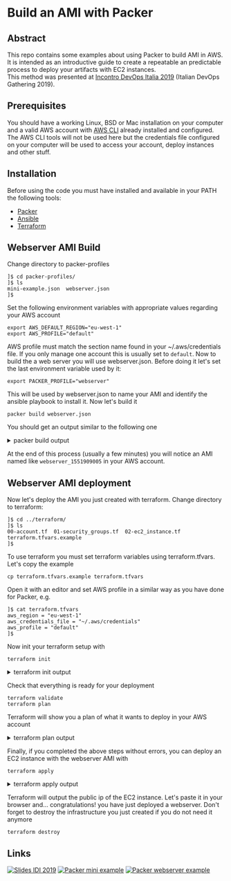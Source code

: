 # Build an AMI with Packer

## Abstract

This repo contains some examples about using Packer to build AMI in AWS. It is intended as an introductive guide to create a repeatable an predictable process to deploy your artifacts with EC2 instances.  
This method was presented at [Incontro DevOps Italia 2019](https://2019.incontrodevops.it/talks.html#gianluca-mascolo) (Italian DevOps Gathering 2019).

## Prerequisites

You should have a working Linux, BSD or Mac installation on your computer and a valid AWS account with [AWS CLI](https://aws.amazon.com/cli/) already installed and configured. The AWS CLI tools will not be used here but the credentials file configured on your computer will be used to access your account, deploy instances and other stuff.

## Installation

Before using the code you must have installed and available in your PATH the following tools:
- [Packer](https://www.packer.io/downloads.html)
- [Ansible](https://docs.ansible.com/ansible/latest/installation_guide/intro_installation.html)
- [Terraform](https://www.terraform.io/downloads.html)

## Webserver AMI Build

Change directory to packer-profiles
```
]$ cd packer-profiles/
]$ ls
mini-example.json  webserver.json
]$
```
Set the following environment variables with appropriate values regarding your AWS account
```
export AWS_DEFAULT_REGION="eu-west-1"
export AWS_PROFILE="default"
```
AWS profile must match the section name found in your ~/.aws/credentials file. If you only manage one account this is usually set to `default`. Now to build the a web server you will use webserver.json. Before doing it let's set the last environment variable used by it:
```
export PACKER_PROFILE="webserver"
```
This will be used by webserver.json to name your AMI and identify the ansible playbook to install it. Now let's build it
```
packer build webserver.json
```
You should get an output similar to the following one
<details><summary>packer build output</summary>
<p>

``` 
]$ packer build webserver.json
amazon-ebs output will be in this color.

==> amazon-ebs: Prevalidating AMI Name: webserver_1551909005
    amazon-ebs: Found Image ID: ami-0bfb4cded51a2ab3e
==> amazon-ebs: Creating temporary keypair: packer_5c80408d-1ad6-3b57-e06f-a75bc7053184
==> amazon-ebs: Creating temporary security group for this instance: packer_5c80409b-c9da-2f51-90cb-095a03b9a481
==> amazon-ebs: Authorizing access to port 22 from 0.0.0.0/0 in the temporary security group...
==> amazon-ebs: Launching a source AWS instance...
==> amazon-ebs: Adding tags to source instance
    amazon-ebs: Adding tag: "Name": "Packer Builder"
    amazon-ebs: Instance ID: i-0b3edb7d2e9574849
==> amazon-ebs: Waiting for instance (i-0b3edb7d2e9574849) to become ready...
==> amazon-ebs: Using ssh communicator to connect: 34.245.218.28
==> amazon-ebs: Waiting for SSH to become available...
==> amazon-ebs: Connected to SSH!
==> amazon-ebs: Provisioning with Ansible...
==> amazon-ebs: Executing Ansible: ansible-playbook --extra-vars packer_build_name=amazon-ebs packer_builder_type=amazon-ebs -o IdentitiesOnly=yes -i /tmp/packer-provisioner-ansible978552682 /home/gmascolo/Programs/packer/ansible-playbooks/webserver.yml -e ansible_ssh_private_key_file=/tmp/ansible-key734980727
    amazon-ebs:
    amazon-ebs: PLAY [webserver] ***************************************************************
    amazon-ebs:
    amazon-ebs: TASK [Gathering Facts] *********************************************************
    amazon-ebs: ok: [webserver]
    amazon-ebs:
    amazon-ebs: TASK [Timezone Configuration] **************************************************
    amazon-ebs: changed: [webserver]
    amazon-ebs:
    amazon-ebs: TASK [Install Packages] ********************************************************
    amazon-ebs: changed: [webserver]
    amazon-ebs:
    amazon-ebs: TASK [Enable Apache Web Server] ************************************************
    amazon-ebs: changed: [webserver]
    amazon-ebs:
    amazon-ebs: TASK [Create index.html] *******************************************************
    amazon-ebs: changed: [webserver]
    amazon-ebs:
    amazon-ebs: PLAY RECAP *********************************************************************
    amazon-ebs: webserver                  : ok=5    changed=4    unreachable=0    failed=0
    amazon-ebs:
==> amazon-ebs: Stopping the source instance...
    amazon-ebs: Stopping instance, attempt 1
==> amazon-ebs: Waiting for the instance to stop...
==> amazon-ebs: Creating unencrypted AMI webserver_1551909005 from instance i-0b3edb7d2e9574849
    amazon-ebs: AMI: ami-02e1f279cf40e8873
==> amazon-ebs: Waiting for AMI to become ready...
==> amazon-ebs: Terminating the source AWS instance...
==> amazon-ebs: Cleaning up any extra volumes...
==> amazon-ebs: No volumes to clean up, skipping
==> amazon-ebs: Deleting temporary security group...
==> amazon-ebs: Deleting temporary keypair...
Build 'amazon-ebs' finished.

==> Builds finished. The artifacts of successful builds are:
--> amazon-ebs: AMIs were created:
eu-west-1: ami-02e1f279cf40e8873

]$

```

</p>
</details>
  
At the end of this process (usually a few minutes) you will notice an AMI named like `webserver_1551909005` in your AWS account.

## Webserver AMI deployment

Now let's deploy the AMI you just created with terraform. Change directory to terraform:
```
]$ cd ../terraform/
]$ ls
00-account.tf  01-security_groups.tf  02-ec2_instance.tf  terraform.tfvars.example
]$
```
To use terraform you must set terraform variables using terraform.tfvars. Let's copy the example
```
cp terraform.tfvars.example terraform.tfvars
```
Open it with an editor and set AWS profile in a similar way as you have done for Packer, e.g.
```
]$ cat terraform.tfvars
aws_region = "eu-west-1"
aws_credentials_file = "~/.aws/credentials"
aws_profile = "default"
]$
```
Now init your terraform setup with
```
terraform init
```
<details><summary>terraform init output</summary>
<p>

``` 
]$ terraform init

Initializing provider plugins...
- Checking for available provider plugins on https://releases.hashicorp.com...
- Downloading plugin for provider "aws" (2.0.0)...
- Downloading plugin for provider "http" (1.0.1)...
- Downloading plugin for provider "tls" (1.2.0)...

The following providers do not have any version constraints in configuration,
so the latest version was installed.

To prevent automatic upgrades to new major versions that may contain breaking
changes, it is recommended to add version = "..." constraints to the
corresponding provider blocks in configuration, with the constraint strings
suggested below.

* provider.aws: version = "~> 2.0"
* provider.http: version = "~> 1.0"
* provider.tls: version = "~> 1.2"

Terraform has been successfully initialized!

You may now begin working with Terraform. Try running "terraform plan" to see
any changes that are required for your infrastructure. All Terraform commands
should now work.

If you ever set or change modules or backend configuration for Terraform,
rerun this command to reinitialize your working directory. If you forget, other
commands will detect it and remind you to do so if necessary.
]$ 
```

</p>
</details>
  
Check that everything is ready for your deployment
```
terraform validate
terraform plan
```
Terraform will show you a plan of what it wants to deploy in your AWS account

<details><summary>terraform plan output</summary>
<p>

``` 
]$ terraform validate
]$ terraform plan
Refreshing Terraform state in-memory prior to plan...
The refreshed state will be used to calculate this plan, but will not be
persisted to local or remote state storage.

data.http.public_ip: Refreshing state...
data.aws_ami.webserver: Refreshing state...

------------------------------------------------------------------------

An execution plan has been generated and is shown below.
Resource actions are indicated with the following symbols:
  + create
 <= read (data resources)

Terraform will perform the following actions:

 <= data.aws_subnet_ids.default_subnets
      id:                                        <computed>
      ids.#:                                     <computed>
      tags.%:                                    <computed>
      vpc_id:                                    "${aws_default_vpc.default_vpc.id}"

  + aws_default_vpc.default_vpc
      id:                                        <computed>
      arn:                                       <computed>
      assign_generated_ipv6_cidr_block:          <computed>
      cidr_block:                                <computed>
      default_network_acl_id:                    <computed>
      default_route_table_id:                    <computed>
      default_security_group_id:                 <computed>
      dhcp_options_id:                           <computed>
      enable_classiclink:                        <computed>
      enable_classiclink_dns_support:            <computed>
      enable_dns_hostnames:                      <computed>
      enable_dns_support:                        "true"
      instance_tenancy:                          <computed>
      ipv6_association_id:                       <computed>
      ipv6_cidr_block:                           <computed>
      main_route_table_id:                       <computed>
      owner_id:                                  <computed>

  + aws_instance.web
      id:                                        <computed>
      ami:                                       "ami-02e1f279cf40e8873"
      arn:                                       <computed>
      associate_public_ip_address:               "true"
      availability_zone:                         <computed>
      cpu_core_count:                            <computed>
      cpu_threads_per_core:                      <computed>
      ebs_block_device.#:                        <computed>
      ephemeral_block_device.#:                  <computed>
      get_password_data:                         "false"
      host_id:                                   <computed>
      instance_initiated_shutdown_behavior:      "terminate"
      instance_state:                            <computed>
      instance_type:                             "t2.micro"
      ipv6_address_count:                        <computed>
      ipv6_addresses.#:                          <computed>
      key_name:                                  "terraform-ssh-key"
      network_interface.#:                       <computed>
      network_interface_id:                      <computed>
      password_data:                             <computed>
      placement_group:                           <computed>
      primary_network_interface_id:              <computed>
      private_dns:                               <computed>
      private_ip:                                <computed>
      public_dns:                                <computed>
      public_ip:                                 <computed>
      root_block_device.#:                       "1"
      root_block_device.0.delete_on_termination: "true"
      root_block_device.0.volume_id:             <computed>
      root_block_device.0.volume_size:           "3"
      root_block_device.0.volume_type:           "standard"
      security_groups.#:                         <computed>
      source_dest_check:                         "true"
      subnet_id:                                 "${data.aws_subnet_ids.default_subnets.ids[0]}"
      tags.%:                                    "1"
      tags.Name:                                 "terraform packer deploy"
      tenancy:                                   <computed>
      volume_tags.%:                             <computed>
      vpc_security_group_ids.#:                  <computed>

  + aws_key_pair.terraform-ssh-key
      id:                                        <computed>
      fingerprint:                               <computed>
      key_name:                                  "terraform-ssh-key"
      public_key:                                "${tls_private_key.terraform-ssh-key.public_key_openssh}"

  + aws_security_group.http_in
      id:                                        <computed>
      arn:                                       <computed>
      description:                               "Allow HTTP Traffic"
      egress.#:                                  "1"
      egress.482069346.cidr_blocks.#:            "1"
      egress.482069346.cidr_blocks.0:            "0.0.0.0/0"
      egress.482069346.description:              ""
      egress.482069346.from_port:                "0"
      egress.482069346.ipv6_cidr_blocks.#:       "0"
      egress.482069346.prefix_list_ids.#:        "0"
      egress.482069346.protocol:                 "-1"
      egress.482069346.security_groups.#:        "0"
      egress.482069346.self:                     "false"
      egress.482069346.to_port:                  "0"
      ingress.#:                                 "1"
      ingress.627927811.cidr_blocks.#:           "1"
      ingress.627927811.cidr_blocks.0:           "REDACTED"
      ingress.627927811.description:             ""
      ingress.627927811.from_port:               "80"
      ingress.627927811.ipv6_cidr_blocks.#:      "0"
      ingress.627927811.prefix_list_ids.#:       "0"
      ingress.627927811.protocol:                "tcp"
      ingress.627927811.security_groups.#:       "0"
      ingress.627927811.self:                    "false"
      ingress.627927811.to_port:                 "80"
      name:                                      "http_in"
      owner_id:                                  <computed>
      revoke_rules_on_delete:                    "false"
      vpc_id:                                    "${aws_default_vpc.default_vpc.id}"

  + aws_security_group.ssh_in
      id:                                        <computed>
      arn:                                       <computed>
      description:                               "Allow SSH Traffic"
      egress.#:                                  "1"
      egress.482069346.cidr_blocks.#:            "1"
      egress.482069346.cidr_blocks.0:            "0.0.0.0/0"
      egress.482069346.description:              ""
      egress.482069346.from_port:                "0"
      egress.482069346.ipv6_cidr_blocks.#:       "0"
      egress.482069346.prefix_list_ids.#:        "0"
      egress.482069346.protocol:                 "-1"
      egress.482069346.security_groups.#:        "0"
      egress.482069346.self:                     "false"
      egress.482069346.to_port:                  "0"
      ingress.#:                                 "1"
      ingress.2584783984.cidr_blocks.#:          "1"
      ingress.2584783984.cidr_blocks.0:          "REDACTED"
      ingress.2584783984.description:            ""
      ingress.2584783984.from_port:              "22"
      ingress.2584783984.ipv6_cidr_blocks.#:     "0"
      ingress.2584783984.prefix_list_ids.#:      "0"
      ingress.2584783984.protocol:               "tcp"
      ingress.2584783984.security_groups.#:      "0"
      ingress.2584783984.self:                   "false"
      ingress.2584783984.to_port:                "22"
      name:                                      "ssh_in"
      owner_id:                                  <computed>
      revoke_rules_on_delete:                    "false"
      vpc_id:                                    "${aws_default_vpc.default_vpc.id}"

  + tls_private_key.terraform-ssh-key
      id:                                        <computed>
      algorithm:                                 "RSA"
      ecdsa_curve:                               "P224"
      private_key_pem:                           <computed>
      public_key_fingerprint_md5:                <computed>
      public_key_openssh:                        <computed>
      public_key_pem:                            <computed>
      rsa_bits:                                  "2048"


Plan: 6 to add, 0 to change, 0 to destroy.

------------------------------------------------------------------------

Note: You didn't specify an "-out" parameter to save this plan, so Terraform
can't guarantee that exactly these actions will be performed if
"terraform apply" is subsequently run.

]$ 
```

</p>
</details>
  
Finally, if you completed the above steps without errors, you can deploy an EC2 instance with the webserver AMI with
```
terraform apply
```

<details><summary>terraform apply output</summary>
<p>

``` 
]$ terraform apply
data.http.public_ip: Refreshing state...
data.aws_ami.webserver: Refreshing state...

An execution plan has been generated and is shown below.
Resource actions are indicated with the following symbols:
  + create
 <= read (data resources)

Terraform will perform the following actions:

 <= data.aws_subnet_ids.default_subnets
      id:                                        <computed>
      ids.#:                                     <computed>
      tags.%:                                    <computed>
      vpc_id:                                    "${aws_default_vpc.default_vpc.id}"

  + aws_default_vpc.default_vpc
      id:                                        <computed>
      arn:                                       <computed>

... OMITTED ...

  + tls_private_key.terraform-ssh-key
      id:                                        <computed>
      algorithm:                                 "RSA"
      ecdsa_curve:                               "P224"
      private_key_pem:                           <computed>
      public_key_fingerprint_md5:                <computed>
      public_key_openssh:                        <computed>
      public_key_pem:                            <computed>
      rsa_bits:                                  "2048"


Plan: 6 to add, 0 to change, 0 to destroy.

Do you want to perform these actions?
  Terraform will perform the actions described above.
  Only 'yes' will be accepted to approve.

  Enter a value: yes

tls_private_key.terraform-ssh-key: Creating...
  algorithm:                  "" => "RSA"
  ecdsa_curve:                "" => "P224"
  private_key_pem:            "" => "<computed>"
  public_key_fingerprint_md5: "" => "<computed>"
  public_key_openssh:         "" => "<computed>"
  public_key_pem:             "" => "<computed>"
  rsa_bits:                   "" => "2048"
tls_private_key.terraform-ssh-key: Creation complete after 0s

... OMITTED ...

aws_instance.web: Still creating... (10s elapsed)
aws_instance.web: Still creating... (20s elapsed)
aws_instance.web: Still creating... (30s elapsed)
aws_instance.web: Creation complete after 31s

Apply complete! Resources: 6 added, 0 changed, 0 destroyed.

Outputs:

Public IP = X.Y.Z.K
]$ 
```

</p>
</details>
  
Terraform will output the public ip of the EC2 instance. Let's paste it in your browser and... congratulations! you have just deployed a webserver.
Don't forget to destroy the infrastructure you just created if you do not need it anymore
```
terraform destroy
```
## Links

[![Slides IDI 2019](https://lh4.googleusercontent.com/qT7NFUh275fqL9U-_2uFCUNunEIlp8jynuqzLanO-Xn2N_udn6N5MiFWe9-l5uSUd7qR40VtpyhirUAcGTllgYtt0jtwuXm4P_VR8Suq1uBoJB8y8osNzHQOejocapdykiNeZrmWT1E3UDMPckKGnHgx2YPrWYcv5GUHMDEzZoIdMixDz7RK3n-bhxqv9l4OIvMEcA=s300)](https://docs.google.com/presentation/d/1yT9Wa4O3Noi0-nTFar8TkdNbi8HhLk55TsXP8yIhafc/edit?usp=sharing "Slides IDI 2019")
[![Packer mini example](http://i.vimeocdn.com/video/764685304_200x150.jpg)](https://vimeo.com/321868330 "Video - Packer mini-example.json")
[![Packer webserver example](http://i.vimeocdn.com/video/764689967_200x150.jpg)](https://vimeo.com/321871067 "Video - Packer webserver.json")
